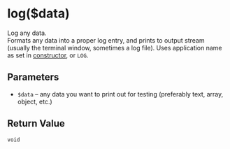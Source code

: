 # log($data)
Log any data.  
Formats any data into a proper log entry, and prints to output stream (usually the terminal window, sometimes a log file). Uses application name as set in [constructor](#dl-php-construct), or `LOG`.

## Parameters
  - `$data` – any data you want to print out for testing (preferably text, array, object, etc.)

## Return Value
`void`
